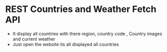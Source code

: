 # REST Countries and Weather Fetch API
 * It display all countries with there region, country code , Country images and current weather
 * Just open the website its all displayed all countries
